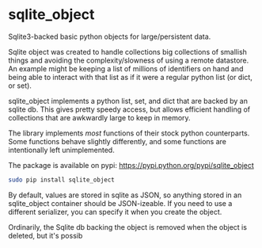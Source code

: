sqlite_object
=============

Sqlite3-backed basic python objects for large/persistent data.

Sqlite object was created to handle collections big collections of smallish things and avoiding the complexity/slowness of using a remote datastore.  An example might be keeping a list of millions of identifiers on hand and being able to interact with that list as if it were a regular python list (or dict, or set).

sqlite_object implements a python list, set, and dict that are backed by an sqlite db.  This gives pretty speedy access, but allows efficient handling of collections that are awkwardly large to keep in memory.

The library implements _most_ functions of their stock python counterparts.  Some functions behave slightly differently, and some functions are intentionally left unimplemented.

The package is available on pypi: https://pypi.python.org/pypi/sqlite_object
```bash
sudo pip install sqlite_object
```

By default, values are stored in sqlite as JSON, so anything stored in an sqlite_object container should be JSON-izeable.  If you need to use a different serializer, you can specify it when you create the object.

Ordinarily, the Sqlite db backing the object is removed when the object is deleted, but it's possib
